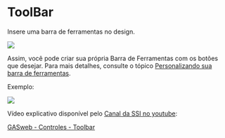 # ToolBar

Insere uma barra de ferramentas no design.

![](http://www.gvinci.com.br/manual/toolbar5gv5.zoom80.png)

Assim, você pode criar sua própria Barra de Ferramentas com os botões que desejar. Para mais detalhes, consulte o tópico [Personalizando sua barra de ferramentas](http://www.gvinci.com.br/manual/personalizando_sua_barra_de_fe.htm).

Exemplo:

![](http://www.gvinci.com.br/manual/principalbar.png)

  
Vídeo explicativo disponível pelo [Canal da SSI no youtube](https://www.youtube.com/user/SSITecnologia):

[GASweb - Controles - Toolbar](https://www.youtube.com/watch?v=C3H6igRYsEI)

